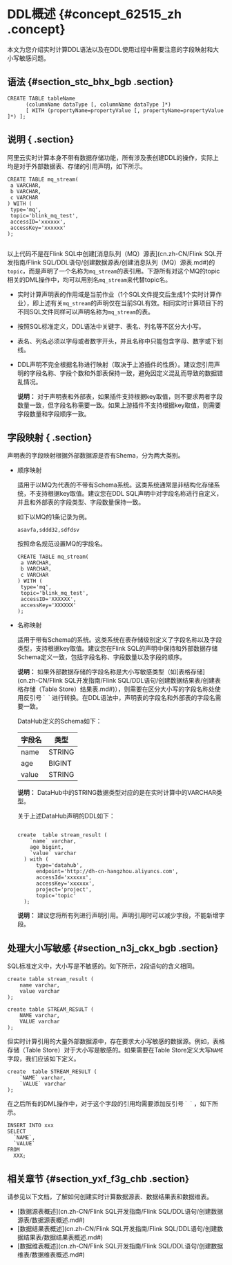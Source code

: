 # DDL概述 {#concept_62515_zh .concept}

本文为您介绍实时计算DDL语法以及在DDL使用过程中需要注意的字段映射和大小写敏感问题。

## 语法 {#section_stc_bhx_bgb .section}

```language-sql
CREATE TABLE tableName
      (columnName dataType [, columnName dataType ]*)
      [ WITH (propertyName=propertyValue [, propertyName=propertyValue ]*) ];

```

## 说明 { .section}

阿里云实时计算本身不带有数据存储功能，所有涉及表创建DDL的操作，实际上均是对于外部数据表、存储的引用声明，如下所示。

```language-sql
CREATE TABLE mq_stream(
 a VARCHAR,
 b VARCHAR,
 c VARCHAR
) WITH (
 type='mq',
 topic='blink_mq_test',
 accessID='xxxxxx',
 accessKey='xxxxxx'
);


```

以上代码不是在Flink SQL中创建[消息队列（MQ）源表](cn.zh-CN/Flink SQL开发指南/Flink SQL/DDL语句/创建数据源表/创建消息队列（MQ）源表.md#)的`topic`，而是声明了一个名称为`mq_stream`的表引用。下游所有对这个MQ的topic相关的DML操作中，均可以用别名`mq_stream`来代替topic名。

-   实时计算声明表的作用域是当前作业（1个SQL文件提交后生成1个实时计算作业），即上述有关`mq_stream`的声明仅在当前SQL有效。相同实时计算项目下的不同SQL文件同样可以声明名称为`mq_stream`的表。
-   按照SQL标准定义，DDL语法中关键字、表名、列名等不区分大小写。
-   表名、列名必须以字母或者数字开头，并且名称中只能包含字母、数字或下划线。
-   DDL声明不完全根据名称进行映射（取决于上游插件的性质）。建议您引用声明的字段名称、字段个数和外部表保持一致，避免因定义混乱而导致的数据错乱情况。

    **说明：** 对于声明表和外部表，如果插件支持根据key取值，则不要求两者字段数量一致，但字段名称需要一致。如果上游插件不支持根据key取值，则需要字段数量和字段顺序一致。


## 字段映射 { .section}

声明表的字段映射根据外部数据源是否有Shema，分为两大类别。

-   顺序映射

    适用于以MQ为代表的不带有Schema系统。这类系统通常是非结构化存储系统，不支持根据key取值。建议您在DDL SQL声明中对字段名称进行自定义，并且和外部表的字段类型、字段数量保持一致。

    如下以MQ的1条记录为例。

    ```
    asavfa,sddd32,sdfdsv
    
    ```

    按照命名规范设置MQ的字段名。

    ```language-sql
    CREATE TABLE mq_stream(
     a VARCHAR,
     b VARCHAR,
     c VARCHAR
    ) WITH (
     type='mq',
     topic='blink_mq_test',
     accessID='XXXXXX',
     accessKey='XXXXXX'
    );
    
    ```

-   名称映射

    适用于带有Schema的系统。这类系统在表存储级别定义了字段名称以及字段类型，支持根据key取值。建议您在Flink SQL的声明中保持和外部数据存储Schema定义一致，包括字段名称、字段数量以及字段的顺序。

    **说明：** 如果外部数据存储的字段名称是大小写敏感类型（如[表格存储](cn.zh-CN/Flink SQL开发指南/Flink SQL/DDL语句/创建数据结果表/创建表格存储（Table Store）结果表.md#)），则需要在区分大小写的字段名称处使用反引号`｀｀`进行转换。在DDL语法中，声明表的字段名和外部表的字段名需要一致。

    DataHub定义的Schema如下：

    |字段名|类型|
    |---|--|
    |name|STRING|
    |age|BIGINT|
    |value|STRING|

    **说明：** DataHub中的STRING数据类型对应的是在实时计算中的VARCHAR类型。

    关于上述DataHub声明的DDL如下：

    ```language-sql
    
    create  table stream_result (
        `name` varchar,  
        age bigint,
        `value` varchar  
      ) with (
          type='datahub',
          endpoint='http://dh-cn-hangzhou.aliyuncs.com',
          accessId='xxxxxx',
          accessKey='xxxxxx',
          project='project',
          topic='topic'
      );
    
    ```

    **说明：** 建议您将所有列进行声明引用。声明引用时可以减少字段，不能新增字段。


## 处理大小写敏感 {#section_n3j_ckx_bgb .section}

SQL标准定义中，大小写是不敏感的。如下所示，2段语句的含义相同。

```language-sql
create table stream_result (
    name varchar,
    value varchar
);

```

```language-sql
create table STREAM_RESULT (
    NAME varchar,
    VALUE varchar
);

```

但实时计算引用的大量外部数据源中，存在要求大小写敏感的数据源。例如，表格存储（Table Store）对于大小写是敏感的。如果需要在Table Store定义大写`NAME`字段，我们应该如下定义。

```language-sql
create  table STREAM_RESULT (
    `NAME` varchar,
    `VALUE` varchar
);

```

在之后所有的DML操作中，对于这个字段的引用均需要添加反引号`｀｀`，如下所示。

```language-sql
INSERT INTO xxx
SELECT
  `NAME`,
  `VALUE`
FROM
  XXX;

```

## 相关章节 {#section_yxf_f3g_chb .section}

请参见以下文档，了解如何创建实时计算数据源表、数据结果表和数据维表。

-   [数据源表概述](cn.zh-CN/Flink SQL开发指南/Flink SQL/DDL语句/创建数据源表/数据源表概述.md#)
-   [数据结果表概述](cn.zh-CN/Flink SQL开发指南/Flink SQL/DDL语句/创建数据结果表/数据结果表概述.md#)
-   [数据维表概述](cn.zh-CN/Flink SQL开发指南/Flink SQL/DDL语句/创建数据维表/数据维表概述.md#)

